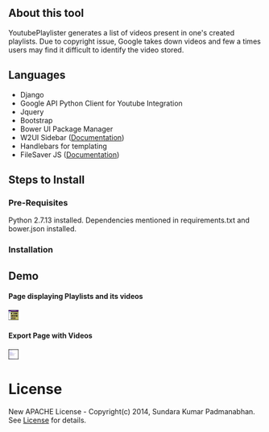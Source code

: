  ## About this tool ##

YoutubePlaylister generates a list of videos present in one's created playlists. Due to copyright issue, Google takes down videos and few a times users may find it difficult to identify the video stored. 

## Languages ##

* Django
* Google API Python Client for Youtube Integration
* Jquery
* Bootstrap
* Bower UI Package Manager
* W2UI Sidebar (<a href="http://w2ui.com/web/docs/1.5/sidebar" target="_blank">Documentation</a>)
* Handlebars for templating
* FileSaver JS (<a href="https://eligrey.com/demos/FileSaver.js/" target="_blank">Documentation</a>)


      
## Steps to Install ##

### Pre-Requisites ###

Python 2.7.13 installed. 
Dependencies mentioned in requirements.txt and bower.json installed. 

### Installation ###
  

## Demo ##

#### Page displaying Playlists and its videos ####
<img src="https://github.com/clicksuku/SundarkpCode/blob/master/Images/Youtube%20Channels.png" alt="Youtube Playlister" style="height: 20px;width: 20px;"/>

#### Export Page with Videos ####
<img src="https://github.com/clicksuku/SundarkpCode/blob/master/Images/Youtube%20Exported%20Playlist.png" alt="Youtube Playlister" style="height: 20px;width: 20px;"/>

# License #
New APACHE License - Copyright(c) 2014, Sundara Kumar Padmanabhan. 
See [License](http://www.apache.org/licenses/LICENSE-2.0.html) for details.
